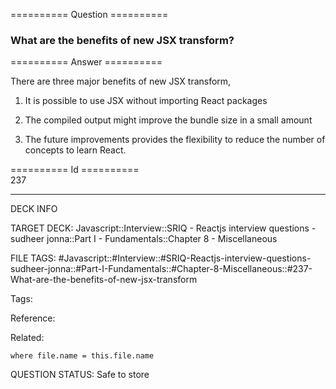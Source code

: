 ========== Question ==========  

### What are the benefits of new JSX transform?  

========== Answer ==========  

There are three major benefits of new JSX transform,

1.  It is possible to use JSX without importing React packages

2.  The compiled output might improve the bundle size in a small amount

3.  The future improvements provides the flexibility to reduce the number of concepts to learn React.

========== Id ==========  
237

---

DECK INFO

TARGET DECK: Javascript::Interview::SRIQ - Reactjs interview questions - sudheer jonna::Part I - Fundamentals::Chapter 8 - Miscellaneous

FILE TAGS: #Javascript::#Interview::#SRIQ-Reactjs-interview-questions-sudheer-jonna::#Part-I-Fundamentals::#Chapter-8-Miscellaneous::#237-What-are-the-benefits-of-new-jsx-transform

Tags:

Reference:

Related:

```dataview
where file.name = this.file.name
```
QUESTION STATUS: Safe to store
